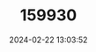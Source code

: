 ---
title: "159930"
category: "Cymothoe consanguis"
draft: false
date: 2024-02-22 13:03:52
languages:
  English: ["Cream Glider"]
---